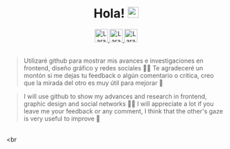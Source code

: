 <div >
    <div align= "center">
        <h1 align='center'>Hola! <img src="https://media.giphy.com/media/hvRJCLFzcasrR4ia7z/giphy.gif" width="25px">
        </h1>
    </div>
    <div align= "center">
        <a href="https://twitter.com/LaraGalaz">
        <img alt="Lara Galaz | Twitter" width="30px" src="https://raw.githubusercontent.com/peterthehan/peterthehan/master/assets/twitter.svg" />
        </a>
        <a href="https://www.linkedin.com/in/lara-galaz/">
        <img alt="Lara Galaz | Linkeding" width="30px" src="https://raw.githubusercontent.com/peterthehan/peterthehan/master/assets/linkedin.svg" />
        </a>
        <a href="https://www.instagram.com/laragalaz/">
        <img alt="Lara Galaz | Instagram" width="30px" src="https://upload.wikimedia.org/wikipedia/commons/9/96/Instagram.svg" />
        </a>
    </div>
</div>

<br />


>Utilizaré github para mostrar mis avances e investigaciones en frontend, diseño gráfico y redes sociales :woman_technologist: 
>Te agradeceré un montón si me dejas tu feedback o algún comentario o crítica, creo que la mirada del otro es muy útil para mejorar :dizzy: 

>I will use github to show my advances and research in frontend, graphic design and social networks :woman_technologist: 
>I will appreciate a lot if you leave me your feedback or any comment, I think that the other's gaze is very useful to improve :dizzy: 

<br><br